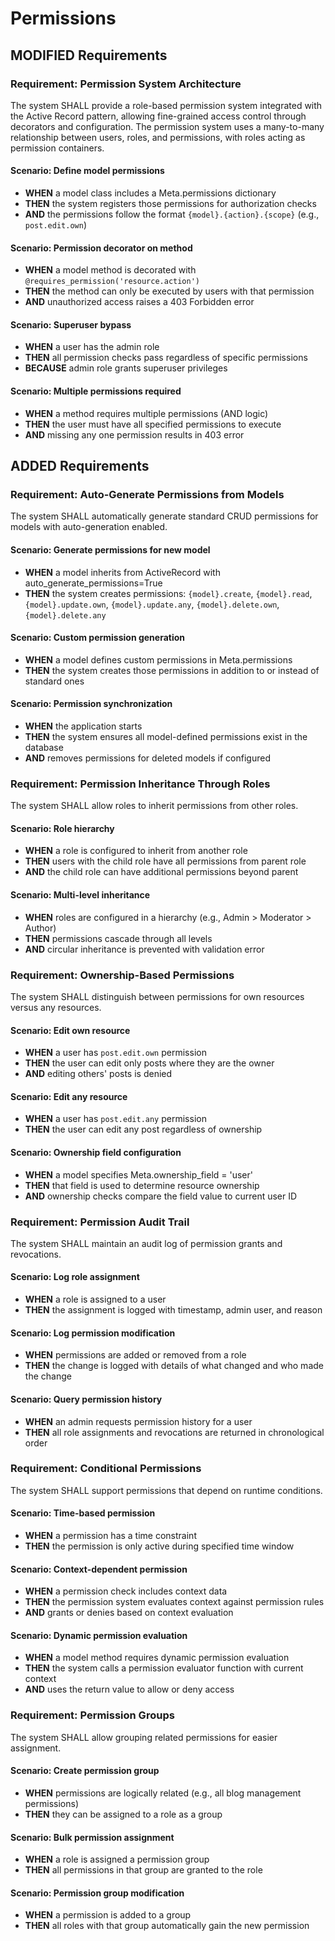 # Permissions

## MODIFIED Requirements

### Requirement: Permission System Architecture
The system SHALL provide a role-based permission system integrated with the Active Record pattern, allowing fine-grained access control through decorators and configuration. The permission system uses a many-to-many relationship between users, roles, and permissions, with roles acting as permission containers.

#### Scenario: Define model permissions
- **WHEN** a model class includes a Meta.permissions dictionary
- **THEN** the system registers those permissions for authorization checks
- **AND** the permissions follow the format `{model}.{action}.{scope}` (e.g., `post.edit.own`)

#### Scenario: Permission decorator on method
- **WHEN** a model method is decorated with `@requires_permission('resource.action')`
- **THEN** the method can only be executed by users with that permission
- **AND** unauthorized access raises a 403 Forbidden error

#### Scenario: Superuser bypass
- **WHEN** a user has the admin role
- **THEN** all permission checks pass regardless of specific permissions
- **BECAUSE** admin role grants superuser privileges

#### Scenario: Multiple permissions required
- **WHEN** a method requires multiple permissions (AND logic)
- **THEN** the user must have all specified permissions to execute
- **AND** missing any one permission results in 403 error

## ADDED Requirements

### Requirement: Auto-Generate Permissions from Models
The system SHALL automatically generate standard CRUD permissions for models with auto-generation enabled.

#### Scenario: Generate permissions for new model
- **WHEN** a model inherits from ActiveRecord with auto_generate_permissions=True
- **THEN** the system creates permissions: `{model}.create`, `{model}.read`, `{model}.update.own`, `{model}.update.any`, `{model}.delete.own`, `{model}.delete.any`

#### Scenario: Custom permission generation
- **WHEN** a model defines custom permissions in Meta.permissions
- **THEN** the system creates those permissions in addition to or instead of standard ones

#### Scenario: Permission synchronization
- **WHEN** the application starts
- **THEN** the system ensures all model-defined permissions exist in the database
- **AND** removes permissions for deleted models if configured

### Requirement: Permission Inheritance Through Roles
The system SHALL allow roles to inherit permissions from other roles.

#### Scenario: Role hierarchy
- **WHEN** a role is configured to inherit from another role
- **THEN** users with the child role have all permissions from parent role
- **AND** the child role can have additional permissions beyond parent

#### Scenario: Multi-level inheritance
- **WHEN** roles are configured in a hierarchy (e.g., Admin > Moderator > Author)
- **THEN** permissions cascade through all levels
- **AND** circular inheritance is prevented with validation error

### Requirement: Ownership-Based Permissions
The system SHALL distinguish between permissions for own resources versus any resources.

#### Scenario: Edit own resource
- **WHEN** a user has `post.edit.own` permission
- **THEN** the user can edit only posts where they are the owner
- **AND** editing others' posts is denied

#### Scenario: Edit any resource
- **WHEN** a user has `post.edit.any` permission
- **THEN** the user can edit any post regardless of ownership

#### Scenario: Ownership field configuration
- **WHEN** a model specifies Meta.ownership_field = 'user'
- **THEN** that field is used to determine resource ownership
- **AND** ownership checks compare the field value to current user ID

### Requirement: Permission Audit Trail
The system SHALL maintain an audit log of permission grants and revocations.

#### Scenario: Log role assignment
- **WHEN** a role is assigned to a user
- **THEN** the assignment is logged with timestamp, admin user, and reason

#### Scenario: Log permission modification
- **WHEN** permissions are added or removed from a role
- **THEN** the change is logged with details of what changed and who made the change

#### Scenario: Query permission history
- **WHEN** an admin requests permission history for a user
- **THEN** all role assignments and revocations are returned in chronological order

### Requirement: Conditional Permissions
The system SHALL support permissions that depend on runtime conditions.

#### Scenario: Time-based permission
- **WHEN** a permission has a time constraint
- **THEN** the permission is only active during specified time window

#### Scenario: Context-dependent permission
- **WHEN** a permission check includes context data
- **THEN** the permission system evaluates context against permission rules
- **AND** grants or denies based on context evaluation

#### Scenario: Dynamic permission evaluation
- **WHEN** a model method requires dynamic permission evaluation
- **THEN** the system calls a permission evaluator function with current context
- **AND** uses the return value to allow or deny access

### Requirement: Permission Groups
The system SHALL allow grouping related permissions for easier assignment.

#### Scenario: Create permission group
- **WHEN** permissions are logically related (e.g., all blog management permissions)
- **THEN** they can be assigned to a role as a group

#### Scenario: Bulk permission assignment
- **WHEN** a role is assigned a permission group
- **THEN** all permissions in that group are granted to the role

#### Scenario: Permission group modification
- **WHEN** a permission is added to a group
- **THEN** all roles with that group automatically gain the new permission

